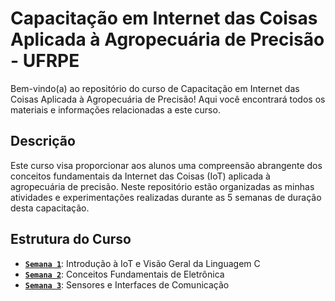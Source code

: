 # Capacitação em Internet das Coisas Aplicada à Agropecuária de Precisão - UFRPE

Bem-vindo(a) ao repositório do curso de Capacitação em Internet das Coisas Aplicada à Agropecuária de Precisão! Aqui você encontrará todos os materiais e informações relacionadas a este curso.

## Descrição
Este curso visa proporcionar aos alunos uma compreensão abrangente dos conceitos fundamentais da Internet das Coisas (IoT) aplicada à agropecuária de precisão. Neste repositório estão organizadas as minhas atividades e experimentações realizadas durante as 5 semanas de duração desta capacitação.

## Estrutura do Curso
- **[`Semana 1`](./semana_1/)**: Introdução à IoT e Visão Geral da Linguagem C
- **[`Semana 2`](./semana_2/)**: Conceitos Fundamentais de Eletrônica
- **[`Semana 3`](./semana_3/)**: Sensores e Interfaces de Comunicação
